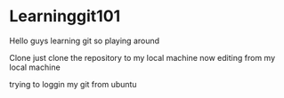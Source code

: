 # Learninggit101
Hello guys 
learning git 
so playing around

Clone 
just clone the repository to my local machine
now editing from my local machine


trying to loggin my git from ubuntu